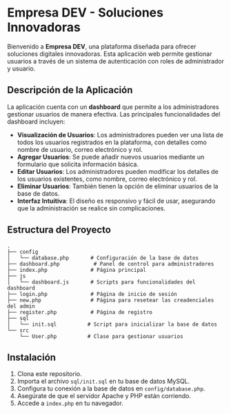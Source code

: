 
# Empresa DEV - Soluciones Innovadoras

Bienvenido a **Empresa DEV**, una plataforma diseñada para ofrecer soluciones digitales innovadoras. Esta aplicación web permite gestionar usuarios a través de un sistema de autenticación con roles de administrador y usuario.

## Descripción de la Aplicación

La aplicación cuenta con un **dashboard** que permite a los administradores gestionar usuarios de manera efectiva. Las principales funcionalidades del dashboard incluyen:

- **Visualización de Usuarios**: Los administradores pueden ver una lista de todos los usuarios registrados en la plataforma, con detalles como nombre de usuario, correo electrónico y rol.
- **Agregar Usuarios**: Se puede añadir nuevos usuarios mediante un formulario que solicita información básica.
- **Editar Usuarios**: Los administradores pueden modificar los detalles de los usuarios existentes, como nombre, correo electrónico y rol.
- **Eliminar Usuarios**: También tienen la opción de eliminar usuarios de la base de datos.
- **Interfaz Intuitiva**: El diseño es responsivo y fácil de usar, asegurando que la administración se realice sin complicaciones.

## Estructura del Proyecto

```
.
├── config
│   └── database.php       # Configuración de la base de datos
├── dashboard.php           # Panel de control para administradores
├── index.php              # Página principal
├── js
│   └── dashboard.js       # Scripts para funcionalidades del dashboard
├── login.php              # Página de inicio de sesión
├── new.php                # Página para resetear las creadenciales del admin
├── register.php           # Página de registro
├── sql
│   └── init.sql          # Script para inicializar la base de datos
└── src
    └── User.php          # Clase para gestionar usuarios
```

## Instalación

1. Clona este repositorio.
2. Importa el archivo `sql/init.sql` en tu base de datos MySQL.
3. Configura tu conexión a la base de datos en `config/database.php`.
4. Asegúrate de que el servidor Apache y PHP están corriendo.
5. Accede a `index.php` en tu navegador.

